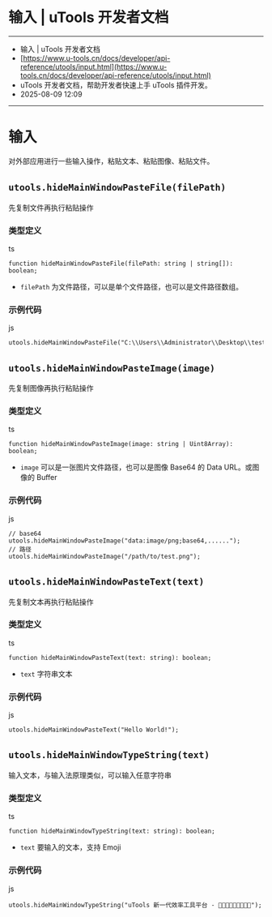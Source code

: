 # 输入 | uTools 开发者文档

---

- 输入 | uTools 开发者文档
- [https://www.u-tools.cn/docs/developer/api-reference/utools/input.html](https://www.u-tools.cn/docs/developer/api-reference/utools/input.html)
- uTools 开发者文档，帮助开发者快速上手 uTools 插件开发。
- 2025-08-09 12:09

---

# 输入

对外部应用进行一些输入操作，粘贴文本、粘贴图像、粘贴文件。

## `utools.hideMainWindowPasteFile(filePath)`​

先复制文件再执行粘贴操作

### 类型定义

ts

```
function hideMainWindowPasteFile(filePath: string | string[]): boolean;
```

- ​`filePath` 为文件路径，可以是单个文件路径，也可以是文件路径数组。

### 示例代码

js

```
utools.hideMainWindowPasteFile("C:\\Users\\Administrator\\Desktop\\test.txt");
```

## `utools.hideMainWindowPasteImage(image)`​

先复制图像再执行粘贴操作

### 类型定义

ts

```
function hideMainWindowPasteImage(image: string | Uint8Array): boolean;
```

- ​`image` 可以是一张图片文件路径，也可以是图像 Base64 的 Data URL。或图像的 Buffer

### 示例代码

js

```
// base64
utools.hideMainWindowPasteImage("data:image/png;base64,......");
// 路径
utools.hideMainWindowPasteImage("/path/to/test.png");
```

## `utools.hideMainWindowPasteText(text)`​

先复制文本再执行粘贴操作

### 类型定义

ts

```
function hideMainWindowPasteText(text: string): boolean;
```

- ​`text` 字符串文本

### 示例代码

js

```
utools.hideMainWindowPasteText("Hello World!");
```

## `utools.hideMainWindowTypeString(text)`​

输入文本，与输入法原理类似，可以输入任意字符串

### 类型定义

ts

```
function hideMainWindowTypeString(text: string): boolean;
```

- ​`text` 要输入的文本，支持 Emoji

### 示例代码

js

```
utools.hideMainWindowTypeString("uTools 新一代效率工具平台 - 🐼👏🦄👨‍👩‍👧‍👦🚵🏻");
```
